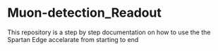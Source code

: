 # Muon-detection_Readout
This repository is a step by step documentation on how to use the the Spartan Edge accelarate from starting to end
